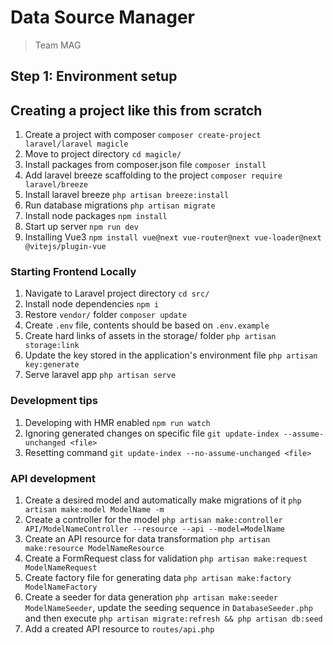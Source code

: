 # Data Source Manager

> Team MAG

## Step 1: Environment setup

## Creating a project like this from scratch
1. Create a project with composer `composer create-project laravel/laravel magicle`
2. Move to project directory `cd magicle/`
3. Install packages from composer.json file `composer install`
4. Add laravel breeze scaffolding to the project `composer require laravel/breeze`
5. Install laravel breeze `php artisan breeze:install`
6. Run database migrations `php artisan migrate`
7. Install node packages `npm install`
8. Start up server `npm run dev`
9. Installing Vue3 `npm install vue@next vue-router@next vue-loader@next @vitejs/plugin-vue` 

### Starting Frontend Locally
1. Navigate to Laravel project directory `cd src/`
2. Install node dependencies `npm i`
3. Restore `vendor/` folder `composer update`
4. Create `.env` file, contents should be based on `.env.example`
5. Create hard links of assets in the storage/ folder `php artisan storage:link`
6. Update the key stored in the application's environment file `php artisan key:generate`
7. Serve laravel app `php artisan serve`

### Development tips
1. Developing with HMR enabled `npm run watch`
2. Ignoring generated changes on specific file `git update-index --assume-unchanged <file>`
3. Resetting command `git update-index --no-assume-unchanged <file>`

### API development
1. Create a desired model and automatically make migrations of it `php artisan make:model ModelName -m`
2. Create a controller for the model `php artisan make:controller API/ModelNameController --resource --api --model=ModelName`
3. Create an API resource for data transformation `php artisan make:resource ModelNameResource`
4. Create a FormRequest class for validation `php artisan make:request ModelNameRequest`
5. Create factory file for generating data `php artisan make:factory ModelNameFactory`
6. Create a seeder for data generation `php artisan make:seeder ModelNameSeeder`, update the seeding sequence in `DatabaseSeeder.php` and then execute `php artisan migrate:refresh && php artisan db:seed`
7. Add a created API resource to `routes/api.php`

